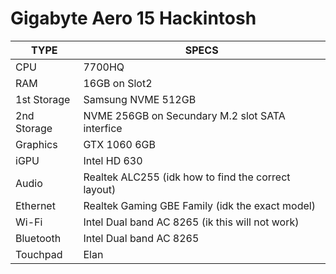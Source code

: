 # Gigabyte Aero 15 Hackintosh
| **TYPE** | **SPECS** |
| --------- | --------- |
| CPU | 7700HQ |
| RAM | 16GB on Slot2 |
| 1st Storage | Samsung NVME 512GB |
| 2nd Storage | NVME 256GB on Secundary M.2 slot SATA interfice |
| Graphics | GTX 1060 6GB |
| iGPU | Intel HD 630 |
| Audio | Realtek ALC255 (idk how to find the correct layout) |
| Ethernet | Realtek Gaming GBE Family (idk the exact model) |
| Wi-Fi | Intel Dual band AC 8265 (ik this will not work) |
| Bluetooth | Intel Dual band AC 8265 |
| Touchpad | Elan |
